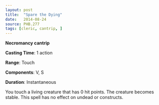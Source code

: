 ```yaml
---
layout: post
title:  "Spare the Dying"
date:   2014-08-24
source: PHB.277
tags: [cleric, cantrip, ]
---
```


**Necromancy cantrip**

**Casting Time**: 1 action

**Range**: Touch

**Components**: V, S

**Duration**: Instantaneous

You touch a living creature that has 0 hit points. The creature becomes stable. This spell has no effect on undead or constructs.

